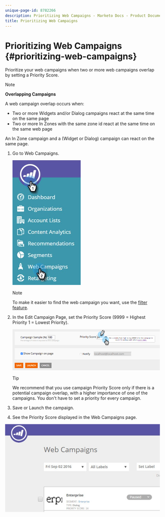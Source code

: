 ```yaml
---
unique-page-id: 8782266
description: Prioritizing Web Campaigns - Marketo Docs - Product Documentation
title: Prioritizing Web Campaigns
---
```


# Prioritizing Web Campaigns {#prioritizing-web-campaigns}

Prioritize your web campaigns when two or more web campaigns overlap by setting a Priority Score.

>[!NOTE]
>
>**Overlapping Campaigns**
>
>A web campaign overlap occurs when:
>
>* Two or more Widgets and/or Dialog campaigns react at the same time on the same page
>* Two or more In Zones with the same zone id react at the same time on the same web page
>
>An In Zone campaign and a (Widget or Dialog) campaign can react on the same page.

1. Go to Web Campaigns.

   ![](assets/web-campaigns-hand-6.jpg)

   >[!NOTE]
   >
   >To make it easier to find the web campaign you want, use the [filter feature](/help/marketo/product-docs/web-personalization/working-with-web-campaigns/filter-web-campaigns.md).

1. In the Edit Campaign Page, set the Priority Score (9999 = Highest Priority  1 = Lowest Priority).

   ![](assets/image2015-7-9-20-3a20-3a58.png)

   >[!TIP]
   >
   >We recommend that you use campaign Priority Score only if there is a potential campaign overlap, with a higher importance of one of the campaigns. You don't have to set a priority for every campaign.

1. Save or Launch the campaign.

1. See the Priority Score displayed in the Web Campaigns page.

![](assets/web-campaign-priority-score.jpg)
